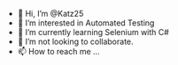 - 👋 Hi, I’m @Katz25
- 👀 I’m interested in Automated Testing
- 🌱 I’m currently learning Selenium with C#
- 💞️ I’m not looking to collaborate.
- 📫 How to reach me ...

<!---
Katz25/Katz25 is a ✨ special ✨ repository because its `README.md` (this file) appears on your GitHub profile.
You can click the Preview link to take a look at your changes.
--->
